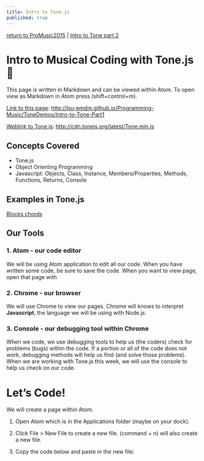 ```yaml
---
title: Intro to Tone.js
published: true
---
```






[return to ProMusic2015](ProMusic2015) | [Intro to Tone part 2](Intro-to-Tone-Part2)

# Intro to Musical Coding with Tone.js :musical_note:
This page is written in Markdown and can be viewed within Atom. To open view as Markdown in Atom press (shift+control+m).

[Link to this page](http://lsu-emdm.github.io/Programming-Music/ToneDemos/Intro-to-Tone-Part1): http://lsu-emdm.github.io/Programming-Music/ToneDemos/Intro-to-Tone-Part1

[Weblink to Tone.js](http://cdn.tonejs.org/latest/Tone.min.js): http://cdn.tonejs.org/latest/Tone.min.js


## Concepts Covered
- Tone.js
- Object Orienting Programming
- Javascript: Objects, Class, Instance, Members/Properties, Methods, Functions, Returns, Console

## Examples in Tone.js
[Blocks chords](htt://somewhere.com)

## Our Tools

### 1.	Atom - our code editor
We will be using Atom application to edit all our code.
When you have written some code, be sure to save the code.
When you want to view page, open that page with

### 2.	Chrome - our browser
We will use Chrome to view our pages. Chrome will knows to interpret **Javascript**, the language we will be using with Node.js.

### 3.	Console - our debugging tool within Chrome
When we code, we use debugging tools to help us (the coders) check for problems (bugs) within the code. If a portion or all of the code does not work, debugging methods will help us find (and solve those problems). When we are working with Tone.js this week, we will use the console to help us check on our code.

# Let’s Code!
We will create a page within Atom.
1. Open Atom which is in the Applications folder (maybe on your dock).
2. Click File > New File to create a new file. (command + n) will also create a new file.
3. Copy the code below and paste in the new file: 

    <html>
      <head>
              <title>ConsoleTest</title>
              <script type="text/javascript" src="http://cdn.tonejs.org/latest/Tone.min.js"></script>
          </head>
          <body>
              <script id="ToneCode" type="text/javascript">
      
              <!-- Your awesome code go here! >
      
              // More awesome code!
      
              </script>
      </body>
    </html>
    

4. Save the file.
5. Open the file in Chrome.
6. What do you see? What do you hear?

----

**Let’s add a console log message to ourselves**.

1. Add the line of code below inside the `<script> </script>` brackets. When we work with **Javascript** and **Tone.js**, almost all the code we use will be inside the `<script> </script>` brackets.

		console.log("Hello World");

2. Save the file and reopen it Chrome.

	What do you see? Anything?

3. Open our javascript console by hitting (**option + shift + j**). A smaller window should open on your browser. If you are using Safari (**option + shift + c**) will open the console.

	You should be able to see the words 'Hello World' just as we typed out in code.

	You have just created a message to yourself through the console. There will be times where you want to test a certain aspect of your code (maybe checking the time, or the value of a certain variable, or which section of music you might be in)-- you will do this separate from the user interface which you design in **BRAID**.

-----

**Now, let's create some code and look for a message in the console**

## Create a variable
A variable piece of data we want to use. A variable could be a value or name. As the word 'variable' suggests, the information assigned to it can change.

Let's create a variable and **assign** something to it. Type out the lines below and be sure to capitalize the certain letters.

    var myName;
    var myName = "Nick";
    var myNeighborsName;
    myNeighborsName = "Danny";

We've created two variables `myName` and `myNeighborsName`. Now, let's tell the browser's console to print those names. Add the following text:

    console.log(myName);
    console.log(myNeighborsName);

What do you think will appear in the console? Did you notice we removed the "quotation marks" when we are calling a variable?

What happens when we use `console.log(myNeighborsName, myName);`   ?

**EXPERIMENT ON YOUR OWN**: ( *3 minute exercise* )

Create a new message to yourself. Experiment with these ideas below:

- Try different variables.
- How can be reduce the number of lines of code but still achieve the same outcome?
- Try solving a math equation:

1)

    var addend1 = 20;
    var addend2 = 10;
    var solution = addend1 + addend2;
    console.log(solution);

- Try using different values or a different math operation (subtraction or multiplication).
- Try purposely calling a variable you didn't create. What does console tell you?
